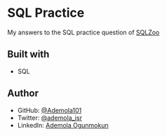 # SQL Practice

My answers to the SQL practice question of [SQLZoo](https://sqlzoo.net/wiki/SELECT_basics)

## Built with

- SQL

## Author

- GitHub: [@Ademola101](https://github.com/Ademola101)
- Twitter: [@ademola_isr](https://twitter.com/ademola_isr)
- LinkedIn: [Ademola Ogunmokun](https://linkedin.com/in/ademola-ogunmokun-492575203)
